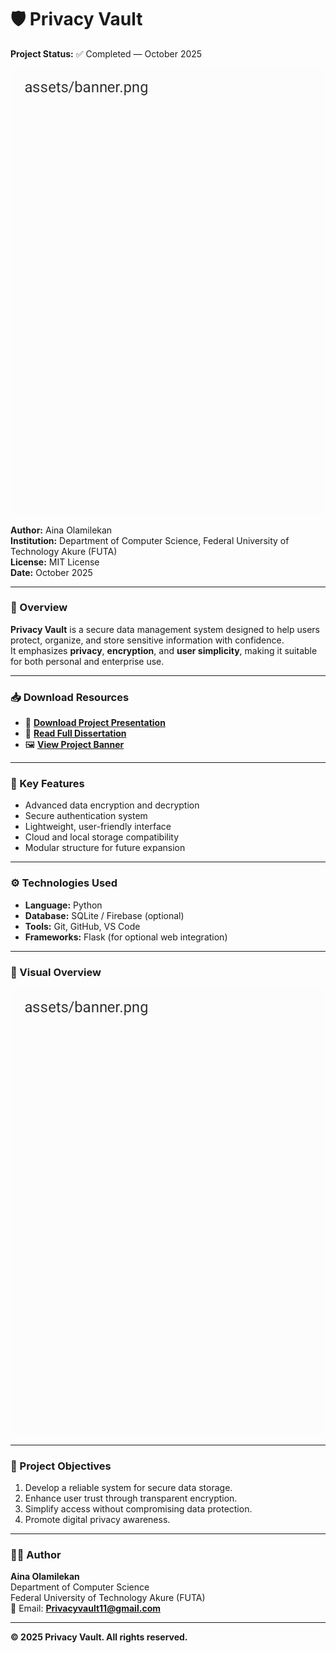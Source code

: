 
# 🛡️ Privacy Vault  
**Project Status:** ✅ Completed — October 2025  

![Privacy Vault Banner](assets.jpg)

**Author:** Aina Olamilekan  
**Institution:** Department of Computer Science, Federal University of Technology Akure (FUTA)  
**License:** MIT License  
**Date:** October 2025  

---

### 🔐 Overview  
**Privacy Vault** is a secure data management system designed to help users protect, organize, and store sensitive information with confidence.  
It emphasizes **privacy**, **encryption**, and **user simplicity**, making it suitable for both personal and enterprise use.

---

### 📥 Download Resources  
- 📂 [**Download Project Presentation**](./Privacy_Vault_Presentation.pptx)  
- 📘 [**Read Full Dissertation**](./Privacy_Vault_Dissertation.pdf)  
- 🖼️ [**View Project Banner**](./assets.jpg)

---

### 🧠 Key Features  
- Advanced data encryption and decryption  
- Secure authentication system  
- Lightweight, user-friendly interface  
- Cloud and local storage compatibility  
- Modular structure for future expansion  

---

### ⚙️ Technologies Used  
- **Language:** Python  
- **Database:** SQLite / Firebase (optional)  
- **Tools:** Git, GitHub, VS Code  
- **Frameworks:** Flask (for optional web integration)

---

### 📸 Visual Overview  
![Light Visual Icon](assets.jpg)

---

### 🧾 Project Objectives  
1. Develop a reliable system for secure data storage.  
2. Enhance user trust through transparent encryption.  
3. Simplify access without compromising data protection.  
4. Promote digital privacy awareness.  

---

### 🧑‍💻 Author  
**Aina Olamilekan**  
Department of Computer Science  
Federal University of Technology Akure (FUTA)  
📧 Email: **Privacyvault11@gmail.com**

---

**© 2025 Privacy Vault. All rights reserved.**
